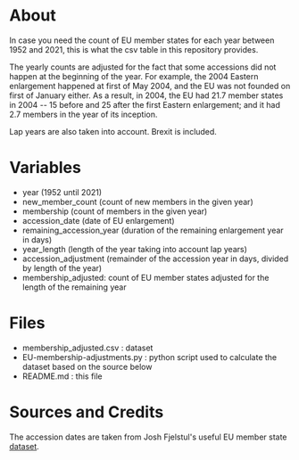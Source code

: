# About 
In case you need the count of EU member states for each year between
1952 and 2021, this is what the csv table in this repository provides.

The yearly counts are adjusted for the fact that some accessions did
not happen at the beginning of the year. For example, the 2004 Eastern
enlargement happened at first of May 2004, and the EU was not founded
on first of January either. As a result, in 2004, the EU had 21.7
member states in 2004 -- 15 before and 25 after the first Eastern
enlargement; and it had 2.7 members in the year of its inception.

Lap years are also taken into account. Brexit is included.

# Variables
- year (1952 until 2021)
- new_member_count (count of new members in the given year)
- membership (count of members in the given year)
- accession_date (date of EU enlargement)
- remaining_accession_year (duration of the remaining enlargement year
  in days)
- year_length (length of the year taking into account lap years)
- accession_adjustment (remainder of the accession year in days,
  divided by length of the year) 
- membership_adjusted: count of EU member states adjusted for the
  length of the remaining year
  
# Files
- membership_adjusted.csv : dataset
- EU-membership-adjustments.py : python script used to calculate the
  dataset based on the source below
- README.md : this file

# Sources and Credits
The accession dates are taken from Josh Fjelstul's useful EU member
state [dataset](https://github.com/jfjelstul/eums/tree/master).
